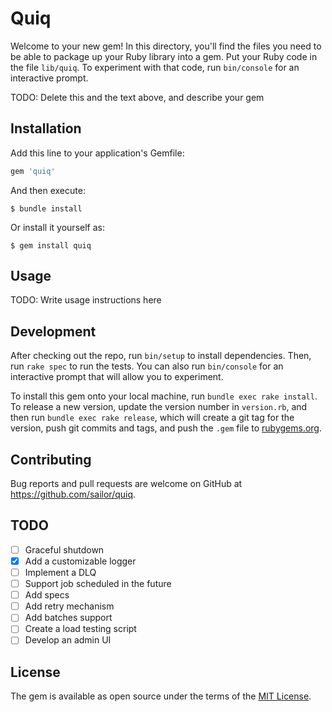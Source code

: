 # Quiq

Welcome to your new gem! In this directory, you'll find the files you need to be able to package up your Ruby library into a gem. Put your Ruby code in the file `lib/quiq`. To experiment with that code, run `bin/console` for an interactive prompt.

TODO: Delete this and the text above, and describe your gem

## Installation

Add this line to your application's Gemfile:

```ruby
gem 'quiq'
```

And then execute:

    $ bundle install

Or install it yourself as:

    $ gem install quiq

## Usage

TODO: Write usage instructions here

## Development

After checking out the repo, run `bin/setup` to install dependencies. Then, run `rake spec` to run the tests. You can also run `bin/console` for an interactive prompt that will allow you to experiment.

To install this gem onto your local machine, run `bundle exec rake install`. To release a new version, update the version number in `version.rb`, and then run `bundle exec rake release`, which will create a git tag for the version, push git commits and tags, and push the `.gem` file to [rubygems.org](https://rubygems.org).

## Contributing

Bug reports and pull requests are welcome on GitHub at https://github.com/sailor/quiq.

## TODO

- [ ] Graceful shutdown
- [x] Add a customizable logger
- [ ] Implement a DLQ
- [ ] Support job scheduled in the future
- [ ] Add specs
- [ ] Add retry mechanism
- [ ] Add batches support
- [ ] Create a load testing script
- [ ] Develop an admin UI

## License

The gem is available as open source under the terms of the [MIT License](https://opensource.org/licenses/MIT).

